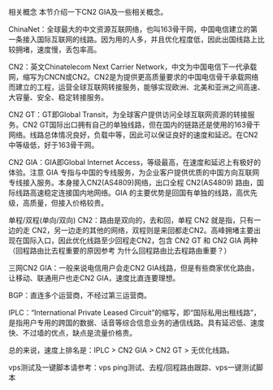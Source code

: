 相关概念
本节介绍一下CN2 GIA及一些相关概念。

ChinaNet：全球最大的中文资源互联网络，也叫163骨干网，中国电信建立的第一条接入国际互联网的线路。因为用的人多，并且优化程度低，因此出国线路上比较拥堵，速度慢，丢包率高。

CN2：英文Chinatelecom Next Carrier Network，中文为中国电信下一代承载网，缩写为CNCN或CN2。CN2是为提供更高质量要求的中国电信骨干承载网络而建立的工程，运营全球互联网转接服务，能够实现欧洲、北美和亚洲之间高速、大容量、安全、稳定转接服务。

CN2 GT：GT即Global Transit，为全球客户提供访问全球互联网资源的转接服务。CN2 GT国际出口拥有自己的单独线路，但在国内的链路还是使用的163骨干网络。线路总体情况良好，负载中等，因此可以保证良好的速度和延迟。在CN2中等级低，好于163骨干网。

CN2 GIA：GIA即Global Internet Access，等级最高，在速度和延迟上有极好的体验。注意 GIA 专指与中国的专线服务，为企业客户提供优质的中国方向互联网专线接入服务。本身接入CN2(AS4809)网络，出口全程 CN2(AS4809) 路由，国际线路高速稳定连接国内地网络。GIA 的主要优势是回国有单独的线路，高优先级，高质量，但接入价格较贵。

单程/双程(单向/双向) CN2：路由是双向的，去和回，单程 CN2 就是指，只有一边的走 CN2，另一边走的其他的网络，双程则是来回都走CN2。高峰拥堵主要出现在国际入口，因此优化线路至少回程走CN2，包含 CN2 GT 和 CN2 GIA 两种（回程路由比去程重要的原因参考 为什么回程路由比去程路由重要？）

三网CN2 GIA：一般来说电信用户会走CN2 GIA线路，但是有些商家优化路由，让移动、联通用户也走CN2 GIA，速度比直连要理想。

BGP：直连多个运营商，不经过第三运营商。

IPLC：“International Private Leased Circuit”的缩写，即“国际私用出租线路”，是指用户专用的跨国的数据、话音等综合信息业务的通信线路。具有延迟低、速度快、不过墙的优点，缺点是流量价格贵。

总的来说，速度上排名是：IPLC > CN2 GIA > CN2 GT > 无优化线路。

vps测试及一键脚本请参考：vps ping测试、去程/回程路由跟踪、vps一键测试脚本